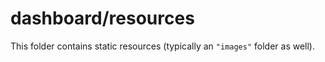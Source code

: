 # dashboard/resources

This folder contains static resources (typically an `"images"` folder as well).
